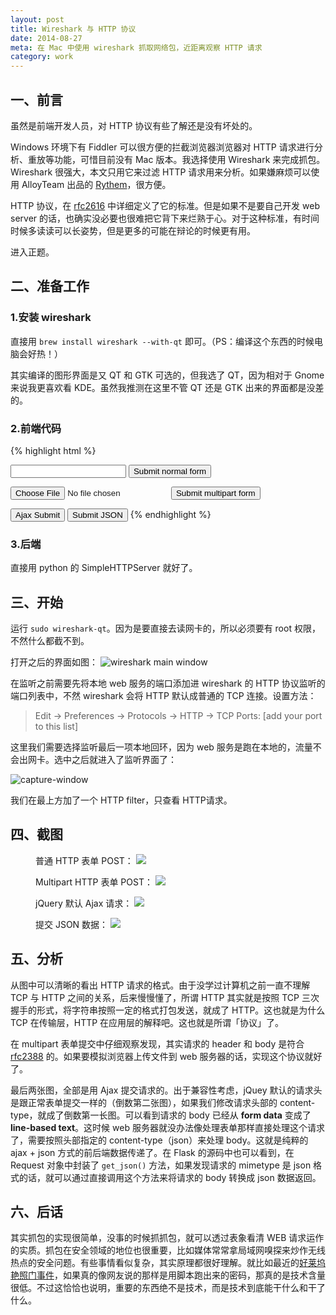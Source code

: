 ```yaml
---
layout: post
title: Wireshark 与 HTTP 协议
date: 2014-08-27
meta: 在 Mac 中使用 wireshark 抓取网络包，近距离观察 HTTP 请求
category: work
---
```


## 一、前言
虽然是前端开发人员，对 HTTP 协议有些了解还是没有坏处的。

Windows 环境下有 Fiddler 可以很方便的拦截浏览器浏览器对 HTTP 请求进行分析、重放等功能，可惜目前没有 Mac 版本。我选择使用 Wireshark 来完成抓包。Wireshark 很强大，本文只用它来过滤 HTTP 请求用来分析。如果嫌麻烦可以使用 AlloyTeam 出品的 [Rythem](http://www.alloyteam.com/2012/05/web-front-end-tool-rythem-1/)，很方便。

HTTP 协议，在 [rfc2616](https://www.ietf.org/rfc/rfc2616.txt) 中详细定义了它的标准。但是如果不是要自己开发 web server 的话，也确实没必要也很难把它背下来烂熟于心。对于这种标准，有时间时候多读读可以长姿势，但是更多的可能在辩论的时候更有用。

进入正题。

## 二、准备工作

### 1.安装 wireshark
直接用 `brew install wireshark --with-qt` 即可。（PS：编译这个东西的时候电脑会好热！）

其实编译的图形界面是又 QT 和 GTK 可选的，但我选了 QT，因为相对于 Gnome 来说我更喜欢看 KDE。虽然我推测在这里不管 QT 还是 GTK 出来的界面都是没差的。

### 2.前端代码

{% highlight html %}
<form action="." method="post">
    <input type="text" name="normal">
    <button>Submit normal form</button>
</form>
<form action="." method="post" enctype="multipart/form-data">
    <input type="file" name="multipart">
    <button>Submit multipart form</button>
</form>
<button id="js-ajax-submit">Ajax Submit</button>
<button id="js-submit-json">Submit JSON</button>
<script src="http://cdn.staticfile.org/jquery/2.1.1/jquery.min.js"></script>
<script>
    $(function(){
        $('#js-ajax-submit').click(function(){
            $.ajax({
                url: '.',
                type: 'POST',
                data: {ajax: 123}
            });
        });
        $('#js-submit-json').click(function(){
            $.ajax({
                url: '.',
                type: 'POST',
                contentType: 'application/json; charset=UTF-8',
                data: {ajax: 123}
            });
        });
    });
</script>
{% endhighlight %}

### 3.后端

直接用 python 的 SimpleHTTPServer 就好了。

## 三、开始

运行 `sudo wireshark-qt`。因为是要直接去读网卡的，所以必须要有 root 权限，不然什么都截不到。

打开之后的界面如图：
![wireshark main window]({{site.cdn}}/wireshark-main-window.png)

在监听之前需要先将本地 web 服务的端口添加进 wireshark 的 HTTP 协议监听的端口列表中，不然 wireshark 会将 HTTP 默认成普通的 TCP 连接。设置方法：

> Edit -> Preferences -> Protocols -> HTTP -> TCP Ports: [add your port to this list]

这里我们需要选择监听最后一项本地回环，因为 web 服务是跑在本地的，流量不会出网卡。选中之后就进入了监听界面了：

![capture-window]({{site.cdn}}/wireshark-capture-window.png)

我们在最上方加了一个 HTTP filter，只查看 HTTP请求。

## 四、截图

<figure>
普通 HTTP 表单 POST：
<img src="{{site.cdn}}/wireshark-normal-form.png" />
</figure>
<figure>
Multipart HTTP 表单 POST：
<img src="{{site.cdn}}/wireshark-normal-form.png" />
</figure>
<figure>
jQuery 默认 Ajax 请求：
<img src="{{site.cdn}}/wireshark-ajax-form.png" />
</figure>
<figure>
提交 JSON 数据：
<img src="{{site.cdn}}/wireshark-ajax-json.png" />
</figure>

## 五、分析
从图中可以清晰的看出 HTTP 请求的格式。由于没学过计算机之前一直不理解 TCP 与 HTTP 之间的关系，后来慢慢懂了，所谓 HTTP 其实就是按照 TCP 三次握手的形式，将字符串按照一定的格式打包发送，就成了 HTTP。这也就是为什么 TCP 在传输层，HTTP 在应用层的解释吧。这也就是所谓「协议」了。

在 multipart 表单提交中仔细观察发现，其实请求的 header 和 body 是符合 [rfc2388](https://www.ietf.org/rfc/rfc2388.txt) 的。如果要模拟浏览器上传文件到 web 服务器的话，实现这个协议就好了。

最后两张图，全部是用 Ajax 提交请求的。出于兼容性考虑，jQuey 默认的请求头是跟正常表单提交一样的（倒数第二张图），如果我们修改请求头部的 content-type，就成了倒数第一长图。可以看到请求的 body 已经从 **form data** 变成了 **line-based text**。这时候 web 服务器就没办法像处理表单那样直接处理这个请求了，需要按照头部指定的 content-type（json）来处理 body。这就是纯粹的 ajax + json 方式的前后端数据传递了。在 Flask 的源码中也可以看到，在 Request 对象中封装了 `get_json()` 方法，如果发现请求的 mimetype 是 json 格式的话，就可以通过直接调用这个方法来将请求的 body 转换成 json 数据返回。

## 六、后话
其实抓包的实现很简单，没事的时候抓抓包，就可以透过表象看清 WEB 请求运作的实质。抓包在安全领域的地位也很重要，比如媒体常常拿局域网嗅探来炒作无线热点的安全问题。有些事情看似复杂，其实原理都很好理解。就比如最近的[好莱坞艳照门事件](https://twitter.com/search?q=好莱坞艳照门&src=tyah)，如果真的像网友说的那样是用脚本跑出来的密码，那真的是技术含量很低。不过这恰恰也说明，重要的东西绝不是技术，而是技术到底能干什么和干了什么。
